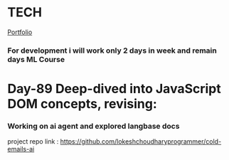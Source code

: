 # TECH
[Portfolio](https://www.lokeshdev.in/)
### For development i will work only 2 days in week and remain days ML Course
# Day-89 Deep-dived into JavaScript DOM concepts, revising:
### Working on ai agent  and explored langbase docs


project repo link : https://github.com/lokeshchoudharyprogrammer/cold-emails-ai
 
